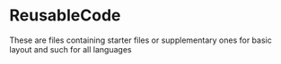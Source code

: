 # ReusableCode
These are files containing starter files or supplementary ones for basic layout and such for all languages
